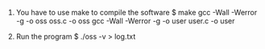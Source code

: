 1. You have to use make to compile the software
  $ make
gcc -Wall -Werror -g -o oss oss.c -o oss
gcc -Wall -Werror -g -o user user.c -o user

2. Run the program
  $ ./oss -v > log.txt
